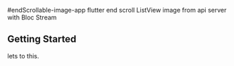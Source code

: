 #endScrollable-image-app
flutter end scroll ListView image from api server with Bloc Stream

## Getting Started
lets to this.
